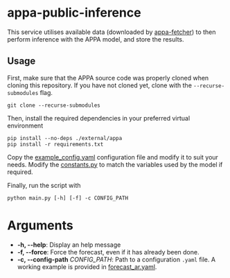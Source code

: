 # appa-public-inference
This service utilises available data (downloaded by [appa-fetcher](https://github.com/glugau/appa-fetcher)) to then perform inference with the APPA model, and store the results.

## Usage
First, make sure that the APPA source code was properly cloned when cloning this repository. If you have not cloned yet, clone with the `--recurse-submodules` flag.

```
git clone --recurse-submodules 
```

Then, install the required dependencies in your preferred virtual environment

```
pip install --no-deps ./external/appa
pip install -r requirements.txt
```

Copy the [example_config.yaml](example_config.yaml) configuration file and modify it to suit your needs. Modify the [constants.py](constants.py) to match the variables used by the model if required.

Finally, run the script with

```
python main.py [-h] [-f] -c CONFIG_PATH
```

# Arguments
- **-h, --help**: Display an help message
- **-f, --force**: Force the forecast, even if it has already been done.
- **-c, --config-path** _CONFIG_PATH_: Path to a configuration `.yaml` file. A working example is provided in [forecast_ar.yaml](config/forecast_ar.yaml).